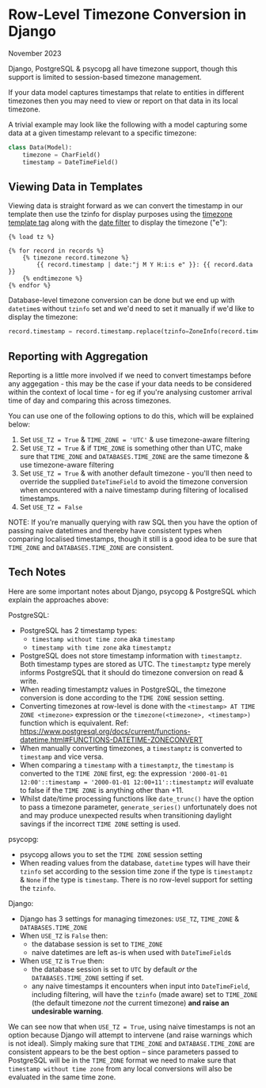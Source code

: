 Row-Level Timezone Conversion in Django
=======================================

November 2023


Django, PostgreSQL & psycopg all have timezone support, though this support is limited to session-based timezone
management.

If your data model captures timestamps that relate to entities in different timezones then you may need to view or
report on that data in its local timezone.


A trivial example may look like the following with a model capturing some data at a given timestamp relevant to a
specific timezone:


```python
class Data(Model):
    timezone = CharField()
    timestamp = DateTimeField()
```


Viewing Data in Templates
-------------------------

Viewing data is straight forward as we can convert the timestamp in our template then use the tzinfo for display
purposes using the [timezone template tag](https://docs.djangoproject.com/en/5.0/topics/i18n/timezones/#timezone) along
with the [date filter](https://docs.djangoproject.com/en/5.0/ref/templates/builtins/#date) to display the timezone
("e"):


```htmldjango
{% load tz %}

{% for record in records %}
    {% timezone record.timezone %}
        {{ record.timestamp | date:"j M Y H:i:s e" }}: {{ record.data }}
    {% endtimezone %}
{% endfor %}
```

Database-level timezone conversion can be done but we end up with `datetime`s without `tzinfo` set and we'd need to set
it manually if we'd like to display the timezone:

```python
record.timestamp = record.timestamp.replace(tzinfo=ZoneInfo(record.timezone))  # or use Django's make_aware()
```


Reporting with Aggregation
--------------------------

Reporting is a little more involved if we need to convert timestamps before any aggegation - this may be the case if
your data needs to be considered within the context of local time - for eg if you're analysing customer arrival time of
day and comparing this across timezones.

You can use one of the following options to do this, which will be explained below:

 1. Set `USE_TZ = True` & `TIME_ZONE = 'UTC'` & use timezone-aware filtering
 2. Set `USE_TZ = True` & if `TIME_ZONE` is something other than UTC, make sure that `TIME_ZONE` and
    `DATABASES.TIME_ZONE` are the same timezone & use timezone-aware filtering
 3. Set `USE_TZ = True` & with another default timezone - you'll then need to override the supplied `DateTimeField` to
    avoid the timezone conversion when encountered with a naive timestamp during filtering of localised timestamps.
 4. Set `USE_TZ = False`


NOTE: If you're manually querying with raw SQL then you have the option of passing naive datetimes and thereby have
consistent types when comparing localised timestamps, though it still is a good idea to be sure that `TIME_ZONE` and
`DATABASES.TIME_ZONE` are consistent.


Tech Notes
----------

Here are some important notes about Django, psycopg & PostgreSQL which explain the approaches above:

PostgreSQL:

 - PostgreSQL has 2 timestamp types:
   - `timestamp without time zone` aka `timestamp`
   - `timestamp with time zone` aka `timestamptz`
 - PostgreSQL does not store timestamp information with `timestamptz`. Both timestamp types are stored as UTC. The
   `timestamptz` type merely informs PostgreSQL that it should do timezone conversion on read & write.
 - When reading timestamptz values in PostgreSQL, the timezone conversion is done according to the `TIME ZONE` session
   setting.
 - Converting timezones at row-level is done with the `<timestamp> AT TIME ZONE <timezone>` expression or the
   `timezone(<timezone>, <timestamp>)` function which is equivalent. Ref:
   https://www.postgresql.org/docs/current/functions-datetime.html#FUNCTIONS-DATETIME-ZONECONVERT
 - When manually converting timezones, a `timestamptz` is converted to `timestamp` and vice versa.
 - When comparing a `timestamp` with a `timestamptz`, the `timestamp` is converted to the `TIME ZONE` first, eg: the
   expression `'2000-01-01 12:00'::timestamp = '2000-01-01 12:00+11'::timestamptz` _will_ evaluate to false if the `TIME
   ZONE` is anything other than +11.
 - Whilst date/time processing functions like `date_trunc()` have the option to pass a timezone parameter,
   `generate_series()` unfortunately does not and may produce unexpected results when transitioning daylight savings if
   the incorrect `TIME ZONE` setting is used.


psycopg:

 - psycopg allows you to set the `TIME ZONE` session setting
 - When reading values from the database, `datetime` types will have their `tzinfo` set according to the session time
   zone if the type is `timestamptz` & `None` if the type is `timestamp`. There is no row-level support for setting the
   `tzinfo`.


Django:

 - Django has 3 settings for managing timezones: `USE_TZ`, `TIME_ZONE` & `DATABASES.TIME_ZONE`
 - When `USE_TZ` is `False` then:
   - the database session is set to `TIME_ZONE`
   - naive datetimes are left as-is when used with `DateTimeField`s
 - When `USE_TZ` is `True` then:
   - the database session is set to `UTC` by default _or_ the `DATABASES.TIME_ZONE` setting if set.
   - any naive timestamps it encounters when input into `DateTimeField`, including filtering, will have the `tzinfo`
     (made aware) set to `TIME_ZONE` (the default timezone _not_ the current timezone) **and raise an undesirable
     warning**.

We can see now that when `USE_TZ = True`, using naive timestamps is not an option because Django will attempt to
intervene (and raise warnings which is not ideal).  Simply making sure that `TIME_ZONE` and `DATABASE.TIME_ZONE` are
consistent appears to be the best option – since parameters passed to PostgreSQL will be in the `TIME_ZONE` format we
need to make sure that `timestamp without time zone` from any local conversions will also be evaluated in the same time
zone.
